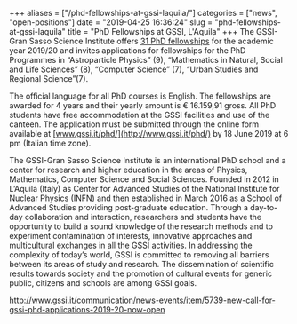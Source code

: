 +++
aliases = ["/phd-fellowships-at-gssi-laquila/"]
categories = ["news", "open-positions"]
date = "2019-04-25 16:36:24"
slug = "phd-fellowships-at-gssi-laquila"
title = "PhD Fellowships at GSSI, L'Aquila"
+++
The GSSI-Gran Sasso Science Institute offers [31 PhD
fellowships](http://www.gssi.it/phd/) for the academic year 2019/20 and
invites applications for fellowships for the PhD Programmes in
“Astroparticle Physics” (9), “Mathematics in Natural, Social and Life
Sciences” (8), “Computer Science” (7), “Urban Studies and Regional
Science”(7).

The official language for all PhD courses is English. The fellowships
are awarded for 4 years and their yearly amount is € 16.159,91 gross.
All PhD students have free accommodation at the GSSI facilities and use
of the canteen. The application must be submitted through the online
form available at [www.gssi.it/phd/](http://www.gssi.it/phd/) by 18 June
2019 at 6 pm (Italian time zone).

The GSSI-Gran Sasso Science Institute is an international PhD school and
a center for research and higher education in the areas of Physics,
Mathematics, Computer Science and Social Sciences. Founded in 2012 in
L’Aquila (Italy) as Center for Advanced Studies of the National
Institute for Nuclear Physics (INFN) and then established in March 2016
as a School of Advanced Studies providing post-graduate education.
Through a day-to-day collaboration and interaction, researchers and
students have the opportunity to build a sound knowledge of the research
methods and to experiment contamination of interests, innovative
approaches and multicultural exchanges in all the GSSI activities. In
addressing the complexity of today’s world, GSSI is committed to
removing all barriers between its areas of study and research. The
dissemination of scientific results towards society and the promotion of
cultural events for generic public, citizens and schools are among GSSI
goals.

<http://www.gssi.it/communication/news-events/item/5739-new-call-for-gssi-phd-applications-2019-20-now-open>
